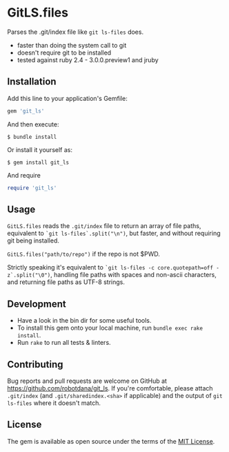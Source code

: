 # GitLS.files

Parses the .git/index file like `git ls-files` does.

- faster than doing the system call to git
- doesn't require git to be installed
- tested against ruby 2.4 - 3.0.0.preview1 and jruby

## Installation

Add this line to your application's Gemfile:

```ruby
gem 'git_ls'
```

And then execute:

    $ bundle install

Or install it yourself as:

    $ gem install git_ls

And require
```ruby
require 'git_ls'
```

## Usage

`GitLS.files` reads the `.git/index` file to return an array of file paths, equivalent to `` `git ls-files`.split("\n") ``, but faster, and without requiring git being installed.

`GitLS.files("path/to/repo")` if the repo is not $PWD.

Strictly speaking it's equivalent to `` `git ls-files -c core.quotepath=off -z`.split("\0") ``, handling file paths with spaces and non-ascii characters, and returning file paths as UTF-8 strings.

## Development

- Have a look in the bin dir for some useful tools.
- To install this gem onto your local machine, run `bundle exec rake install`.
- Run `rake` to run all tests & linters.

## Contributing

Bug reports and pull requests are welcome on GitHub at https://github.com/robotdana/git_ls.
If you're comfortable, please attach `.git/index` (and `.git/sharedindex.<sha>` if applicable) and the output of `git ls-files` where it doesn't match.

## License

The gem is available as open source under the terms of the [MIT License](https://opensource.org/licenses/MIT).
